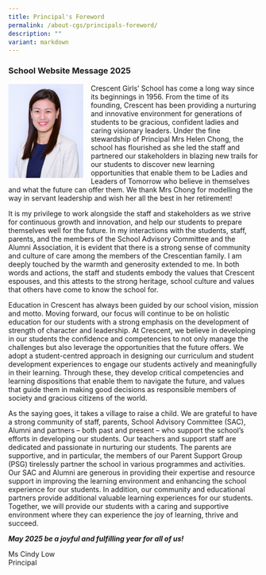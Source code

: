```yaml
---
title: Principal's Foreword
permalink: /about-cgs/principals-foreword/
description: ""
variant: markdown
---
```

### School Website Message 2025 

<img src="/images/Principal_Cindy_Low.jpg" style="width:30%;margin-right:15px;" align="left">
Crescent Girls’ School has come a long way since its beginnings in 1956. From the time of its founding, Crescent has been providing a nurturing and innovative environment for generations of students to be gracious, confident ladies and caring visionary leaders. Under the fine stewardship of Principal Mrs Helen Chong, the school has flourished as she led the staff and partnered our stakeholders in blazing new trails for our students to discover new learning opportunities that enable them to be Ladies and Leaders of Tomorrow who believe in themselves and what the future can offer them. We thank Mrs Chong for modelling the way in servant leadership and wish her all the best in her retirement!

It is my privilege to work alongside the staff and stakeholders as we strive for continuous growth and innovation, and help our students to prepare themselves well for the future. In my interactions with the students, staff, parents, and the members of the School Advisory Committee and the Alumni Association, it is evident that there is a strong sense of community and culture of care among the members of the Crescentian family. I am deeply touched by the warmth and generosity extended to me. In both words and actions, the staff and students embody the values that Crescent espouses, and this attests to the strong heritage, school culture and values that others have come to know the school for. 

Education in Crescent has always been guided by our school vision, mission and motto. Moving forward, our focus will continue to be on holistic education for our students with a strong emphasis on the development of strength of character and leadership. At Crescent, we believe in developing in our students the confidence and competencies to not only manage the challenges but also leverage the opportunities that the future offers. We adopt a student-centred approach in designing our curriculum and student development experiences to engage our students actively and meaningfully in their learning. Through these, they develop critical competencies and learning dispositions that enable them to navigate the future, and values that guide them in making good decisions as responsible members of society and gracious citizens of the world. 
 
As the saying goes, it takes a village to raise a child. We are grateful to have a strong community of staff, parents, School Advisory Committee (SAC), Alumni and partners – both past and present – who support the school’s efforts in developing our students. Our teachers and support staff are dedicated and passionate in nurturing our students. The parents are supportive, and in particular, the members of our Parent Support Group (PSG) tirelessly partner the school in various programmes and activities. Our SAC and Alumni are generous in providing their expertise and resource support in improving the learning environment and enhancing the school experience for our students. In addition, our community and educational partners provide additional valuable learning experiences for our students. Together, we will provide our students with a caring and supportive environment where they can experience the joy of learning, thrive and succeed.  

***May 2025 be a joyful and fulfilling year for all of us!***


Ms Cindy Low <br>
Principal